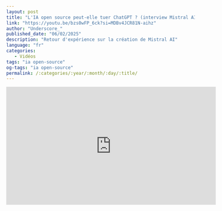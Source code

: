 ```yaml
---
layout: post
title: "L'IA open source peut-elle tuer ChatGPT ? (interview Mistral AI)"
link: "https://youtu.be/bzs0wFP_6ck?si=MDBv4JCR81N-aihz"
author: "Underscore_"
published_date: "06/02/2025"
description: "Retour d'expérience sur la création de Mistral AI"
language: "fr"
categories: 
   - Vidéos
tags: "ia open-source"
og-tags: "ia open-source"
permalink: /:categories/:year/:month/:day/:title/
---
```


<iframe width="560" height="315" src="https://www.youtube.com/embed/bzs0wFP_6ck?si=dbJhw1R2jhg5j4gY" title="YouTube video player" frameborder="0" allow="accelerometer; autoplay; clipboard-write; encrypted-media; gyroscope; picture-in-picture; web-share" referrerpolicy="strict-origin-when-cross-origin" allowfullscreen></iframe>